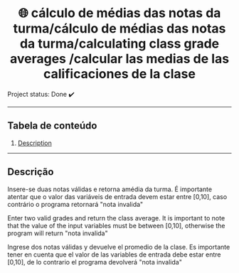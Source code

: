 <h1 align="center">🌐 cálculo de médias das notas da turma/cálculo de médias das notas da turma/calculating class grade averages /calcular las medias de las calificaciones de la clase</h1> 


Project status: Done :heavy_check_mark:


*******
## Tabela de conteúdo 
 1. [Description](#descricao)


*******

<div id='descricao'/>  

## Descrição

Insere-se duas notas válidas e retorna amédia da turma.
É importante atentar que o valor das variáveis de entrada devem estar entre [0,10], caso contrário o programa retornará "nota invalida"


Enter two valid grades and return the class average.
It is important to note that the value of the input variables must be between [0,10], otherwise the program will return "nota invalida"

Ingrese dos notas válidas y devuelve el promedio de la clase.
Es importante tener en cuenta que el valor de las variables de entrada debe estar entre [0,10], de lo contrario el programa devolverá "nota invalida"



